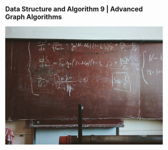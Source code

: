 ## Data Structure and Algorithm 9 | Advanced Graph Algorithms

![0_QXrDY4nVmhZ1umbX](../../image/0_QXrDY4nVmhZ1umbX.jpeg)

